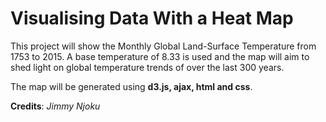 # Visualising Data With a Heat Map

This project will show the Monthly Global Land-Surface Temperature from 1753 to 2015. A base temperature of 8.33 is used and the map will aim to shed light on global temperature trends of over the last 300 years.

The map will be generated using **d3.js, ajax, html and css**.

**Credits**: _Jimmy Njoku_
